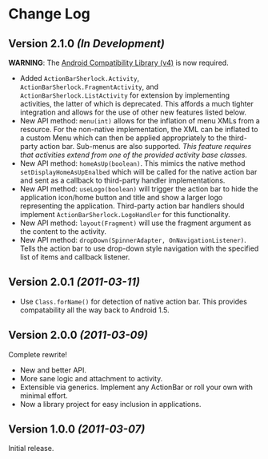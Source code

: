 Change Log
===============================================================================

Version 2.1.0 *(In Development)*
--------------------------------

**WARNING**: The [Android Compatibility Library (v4)][1] is now required.


 * Added `ActionBarSherlock.Activity`, `ActionBarSherlock.FragmentActivity`,
   and `ActionBarSherlock.ListActivity` for extension by implementing
   activities, the latter of which is deprecated. This affords a much tighter
   integration and allows for the use of other new features listed below.
 * New API method: `menu(int)` allows for the inflation of menu XMLs from a
   resource. For the non-native implementation, the XML can be inflated to a
   custom Menu which can then be applied appropriately to the third-party
   action bar. Sub-menus are also supported. *This feature requires that
   activities extend from one of the provided activity base classes.*
 * New API method: `homeAsUp(boolean)`. This mimics the native method
   `setDisplayHomeAsUpEnalbed` which will be called for the native action bar
   and sent as a callback to third-party handler implementations.
 * New API method: `useLogo(boolean)` will trigger the action bar to hide the
   application icon/home button and title and show a larger logo representing
   the application. Third-party action bar handlers should implement
   `ActionBarSherlock.LogoHandler` for this functionality.
 * New API method: `layout(Fragment)` will use the fragment argument as the
   content to the activity.
 * New API method: `dropDown(SpinnerAdapter, OnNavigationListener)`. Tells the
   action bar to use drop-down style navigation with the specified list of
   items and callback listener.


Version 2.0.1 *(2011-03-11)*
----------------------------

 * Use `Class.forName()` for detection of native action bar. This provides
   compatability all the way back to Android 1.5.


Version 2.0.0 *(2011-03-09)*
----------------------------
Complete rewrite!

 * New and better API.
 * More sane logic and attachment to activity.
 * Extensible via generics. Implement any ActionBar or roll your own with
   minimal effort.
 * Now a library project for easy inclusion in applications.


Version 1.0.0 *(2011-03-07)*
----------------------------
Initial release.





 [1]: http://android-developers.blogspot.com/2011/03/fragments-for-all.html
